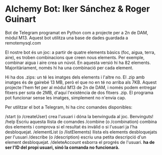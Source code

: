 # Alchemy Bot: Iker Sánchez & Roger Guinart

Bot de Telegram programat en Python com a projecte per a 2n de DAM, mòdul M13.
Aquest bot utilitza una base de dades guardada a remotemysql.com

El nostre bot és un joc: a partir de quatre elements bàsics (foc, aigua, terra, aire), es troben combinacions que creen nous elements. Per exemple, combinar aigua i aire crea un núvol. 
En aquesta versió hi ha 82 elements. Majoritàriament, només hi ha una combinació per cada element.

Hi ha dos .zips: un té les imatges dels elements i l'altre no. El .zip amb imatges és de gairebé 13 MB, però el que no en té no arriba als 7KB. Aquest projecte l'hem fet per al mòdul M13 de 2n de DAM, i només podem entregar fitxers per sota de 2MB, d'aquí l'existència de dos fitxers .zip.
El programa pot funcionar sense les imatges, simplement no n'envia cap.

Per utilitzar el bot a Telegram, hi ha cinc comandes disponibles:

/start (o /createUser) crea l'usuari i dóna la benvinguda al joc. Benvinguts!
/help Escriu aquesta llista de comandes
/combine (o /combination) <element> <element> combina dos elements i comprova si el resultat és invàlid o si l'usuari ja l'ha desbloquejat.
/elementList (o /listElements) llista els elements desbloquejats per l'usuari
/describe (o /description) <element> escriu una petita descripció d'un element desbloquejat.
/deleteAccount <userID> esborra el progrés de l'usuari. **<userID> ha de ser l'ID del propi usuari, sinó la comanda no funcionarà.**